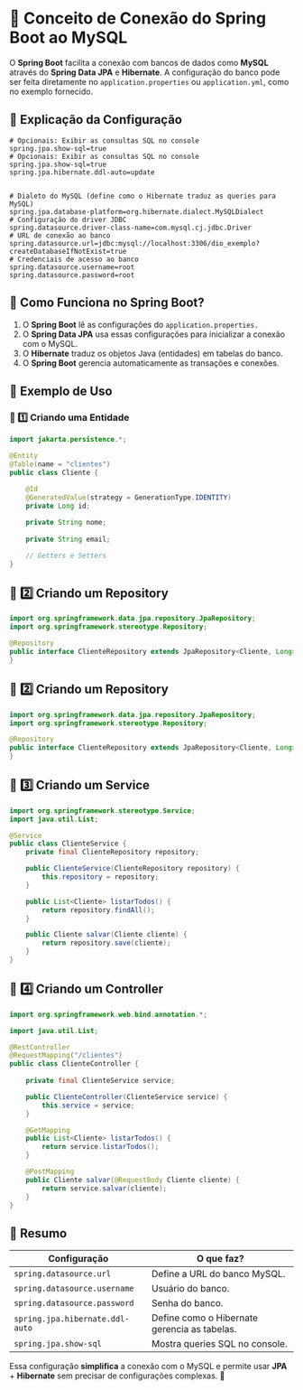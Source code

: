 # 📌 Conceito de Conexão do Spring Boot ao MySQL
O **Spring Boot** facilita a conexão com bancos de dados como **MySQL** através do **Spring Data JPA** e **Hibernate**. A configuração do banco pode ser feita diretamente no `application.properties` ou `application.yml`, como no exemplo fornecido.

## 🔹 **Explicação da Configuração**
```properties
# Opcionais: Exibir as consultas SQL no console
spring.jpa.show-sql=true
# Opcionais: Exibir as consultas SQL no console
spring.jpa.show-sql=true
spring.jpa.hibernate.ddl-auto=update


# Dialeto do MySQL (define como o Hibernate traduz as queries para MySQL)
spring.jpa.database-platform=org.hibernate.dialect.MySQLDialect
# Configuração do driver JDBC
spring.datasource.driver-class-name=com.mysql.cj.jdbc.Driver
# URL de conexão ao banco
spring.datasource.url=jdbc:mysql://localhost:3306/dio_exemplo?createDatabaseIfNotExist=true
# Credenciais de acesso ao banco
spring.datasource.username=root
spring.datasource.password=root
```

## 🔹 **Como Funciona no Spring Boot?**
1. O **Spring Boot** lê as configurações do `application.properties.`
2. O **Spring Data JPA** usa essas configurações para inicializar a conexão com o MySQL.
3. O **Hibernate** traduz os objetos Java (entidades) em tabelas do banco.
4. O **Spring Boot** gerencia automaticamente as transações e conexões.

## 🔹 **Exemplo de Uso**
### 📌 1️⃣ **Criando uma Entidade**
```java
import jakarta.persistence.*;

@Entity
@Table(name = "clientes")
public class Cliente {

    @Id
    @GeneratedValue(strategy = GenerationType.IDENTITY)
    private Long id;
    
    private String nome;
    
    private String email;

    // Getters e Setters
}
```


## 📌 2️⃣ **Criando um Repository**
```java
import org.springframework.data.jpa.repository.JpaRepository;
import org.springframework.stereotype.Repository;

@Repository
public interface ClienteRepository extends JpaRepository<Cliente, Long> {
}
```

## 📌 2️⃣ **Criando um Repository**
```java
import org.springframework.data.jpa.repository.JpaRepository;
import org.springframework.stereotype.Repository;

@Repository
public interface ClienteRepository extends JpaRepository<Cliente, Long> {
}
```

## 📌 3️⃣ **Criando um Service**
```java
import org.springframework.stereotype.Service;
import java.util.List;

@Service
public class ClienteService {
    private final ClienteRepository repository;

    public ClienteService(ClienteRepository repository) {
        this.repository = repository;
    }

    public List<Cliente> listarTodos() {
        return repository.findAll();
    }

    public Cliente salvar(Cliente cliente) {
        return repository.save(cliente);
    }
}
```

## 📌 4️⃣ **Criando um Controller**
```java
import org.springframework.web.bind.annotation.*;

import java.util.List;

@RestController
@RequestMapping("/clientes")
public class ClienteController {
    
    private final ClienteService service;

    public ClienteController(ClienteService service) {
        this.service = service;
    }

    @GetMapping
    public List<Cliente> listarTodos() {
        return service.listarTodos();
    }

    @PostMapping
    public Cliente salvar(@RequestBody Cliente cliente) {
        return service.salvar(cliente);
    }
}
```

## 🚀 Resumo
Configuração | O que faz?
------------- | ------------------------------------------------------------------
`spring.datasource.url` |	Define a URL do banco MySQL.
`spring.datasource.username` |	Usuário do banco.
`spring.datasource.password` |	Senha do banco.
`spring.jpa.hibernate.ddl-auto` |	Define como o Hibernate gerencia as tabelas.
`spring.jpa.show-sql` |	Mostra queries SQL no console.

Essa configuração **simplifica** a conexão com o MySQL e permite usar **JPA** + **Hibernate** sem precisar de configurações complexas. 🚀